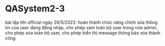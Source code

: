 # QASystem2-3
bài tập lớn official
ngày 26/5/2022: hoàn thành chức năng chỉnh sửa thông tin của user đang đăng nhập, cho phép xem toàn bộ user trong role admin, cho phép xóa toàn bộ user, cho phép hiển thị message thông báo xóa thành công
